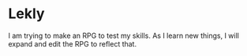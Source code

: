 # Lekly

I am trying to make an RPG to test my skills.
As I learn new things, I will expand and edit the RPG to reflect that.
